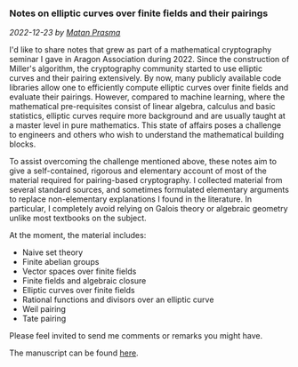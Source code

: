 ### Notes on elliptic curves over finite fields and their pairings

*2022-12-23 by [Matan Prasma](https://sites.google.com/site/matanprasma/)*



I'd like to share notes that grew as part of a mathematical cryptography seminar I gave in Aragon Association during 2022. 
Since the construction of Miller's algorithm, the cryptography community started to use elliptic curves and their pairing extensively. 
By now, many publicly available code libraries allow one to efficiently compute elliptic curves over finite fields and evaluate their pairings.
However, compared to machine learning, where the mathematical pre-requisites consist of linear algebra, calculus and basic statistics, elliptic curves require more background and are usually taught at a master level in pure mathematics. This state of affairs poses a challenge to engineers and others who wish to understand the mathematical building blocks. 

To assist overcoming the challenge mentioned above, these notes aim to give a self-contained, rigorous and elementary account of most of the material required for pairing-based cryptography. I collected material from several standard sources, and sometimes formulated elementary arguments to replace non-elementary explanations I found in the literature. 
In particular, I completely avoid relying on Galois theory or algebraic geometry unlike most textbooks on the subject. 

At the moment, the material includes: 

* Naive set theory
* Finite abelian groups
* Vector spaces over finite fields
* Finite fields and algebraic closure
* Elliptic curves over finite fields
* Rational functions and divisors over an elliptic curve
* Weil pairing
* Tate pairing

Please feel invited to send me comments or remarks you might have.

The manuscript can be found [here](https://github.com/aragonzkresearch/blog/blob/matan/pdf/Aragon_Math_Seminar.pdf).
